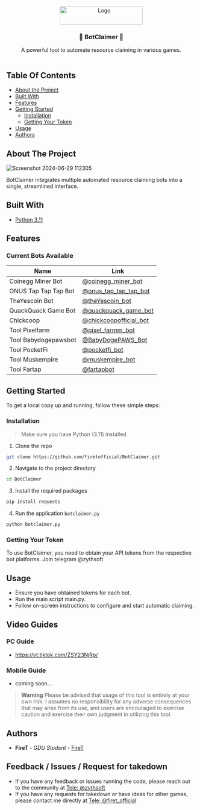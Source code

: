 <br/>
<p align="center">
  <a href="https://github.com/firetofficial/BotClaimer">
    <img src="https://i.imgur.com/bSb0JKK.png" alt="Logo" width="220" height="48">
  </a>
  <h3 align="center">🤖 BotClaimer 🤖</h3>

  <p align="center">
    A powerful tool to automate resource claiming in various games.
    <br/>
    <br/>
  </p>
</p>


## Table Of Contents

* [About the Project](#about-the-project)
* [Built With](#built-with)
* [Features](#features)
* [Getting Started](#getting-started)
  * [Installation](#installation)
  * [Getting Your Token](#getting-your-token)
* [Usage](#usage)
* [Authors](#authors)

## About The Project

![Screenshot 2024-06-29 112305](https://github.com/firetofficial/BotClaimer/assets/120646974/6a16ffea-aa29-4c66-95f4-02c749995a4c)

BotClaimer integrates multiple automated resource claiming bots into a single, streamlined interface.

## Built With

- [Python 3.11](https://www.python.org/)
  
## Features

### Current Bots Available
|  Name               | Link                                                                                   |
|------------------------|----------------------------------------------------------------------------------------|
| Coinegg Miner Bot      | [@coinegg_miner_bot](https://t.me/coinegg_miner_bot/miniapp?startapp=kBNoWEHfEAAY53q4c28)             |
| ONUS Tap Tap Tap Bot   | [@onus_tap_tap_tap_bot](https://t.me/onus_tap_tap_tap_bot?start=1720343272633)                           |
| TheYescoin Bot         | [@theYescoin_bot](https://t.me/theYescoin_bot/Yescoin?startapp=vgeCvo)                             |
| QuackQuack Game Bot    | [@quackquack_game_bot](https://t.me/quackquack_game_bot/myapp?startapp=JjpxaUV31D)                     |
|      Chickcoop         | [@chickcoopofficial_bot](https://t.me/chickcoopofficial_bot/chickcoop?startapp=ref_874616182) |
|      Tool Pixelfarm    | [@pixel_farmm_bot](https://t.me/pixel_farmm_bot?start=8n3nbk)                     |
|      Tool Babydogepawsbot  | [@BabyDogePAWS_Bot](https://t.me/BabyDogePAWS_Bot?start=r_874616182)                     |
|      Tool PocketFi  | [@pocketfi_bot](https://t.me/pocketfi_bot/Mining?startapp=874616182)                     |
|      Tool Muskempire  | [@muskempire_bot](http://t.me/muskempire_bot/game?startapp=hero874616182)                     |
|      Tool Fartap  | [@fartapbot](https://t.me/fartapbot?start=28830805)                     |

## Getting Started

To get a local copy up and running, follow these simple steps:

### Installation
> Make sure you have Python (3.11) installed
1. Clone the repo

```sh
git clone https://github.com/firetofficial/BotClaimer.git
```

2. Navigate to the project directory

```sh
cd BotClaimer
```

3. Install the required packages

```sh
pip install requests
```
4. Run the application `botclaimer.py`

```sh
python botclaimer.py
```

### Getting Your Token
To use BotClaimer, you need to obtain your API tokens from the respective bot platforms.
Join telegram @zythsoft

## Usage
- Ensure you have obtained tokens for each bot.
- Run the main script main.py.
- Follow on-screen instructions to configure and start automatic claiming.
  

## Video Guides
### PC Guide 
- https://vt.tiktok.com/ZSY23NjRp/
### Mobile Guide
- coming soon...


> **Warning**
> Please be advised that usage of this tool is entirely at your own risk. I assumes no responsibility for any adverse consequences that may arise from its use, and users are encouraged to exercise caution and exercise their own judgment in utilizing this tool.

## Authors

* **FireT** - *GDU Student* - [FireT](https://github.com/firetofficial)


## Feedback / Issues / Request for takedown
- If you have any feedback or issues running the code, please reach out to the community at [Tele: @zythsoft](https://t.me/zythsoft)
- If you have any requests for takedown or have ideas for other games, please contact me directly at [Tele: @firet_official](https://t.me/firet_official)

